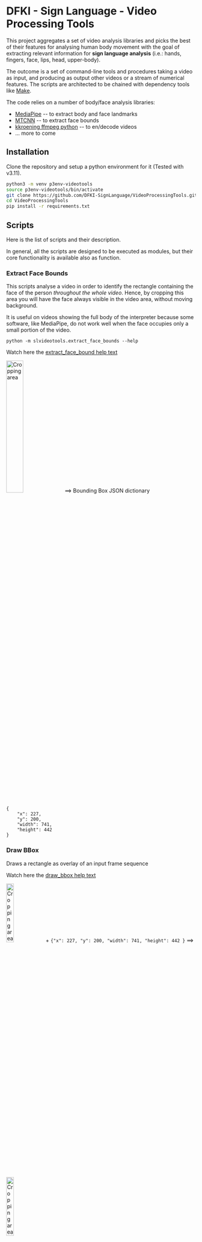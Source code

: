# DFKI - Sign Language - Video Processing Tools

This project aggregates a set of video analysis libraries and picks the best of their features for analysing human body movement with the goal of extracting relevant information for **sign language analysis** (i.e.: hands, fingers, face, lips, head, upper-body).

The outcome is a set of command-line tools and procedures taking a video as input, and producing as output other videos or a stream of numerical features.
The scripts are architected to be chained with dependency tools like [Make](https://www.gnu.org/software/make/).

The code relies on a number of body/face analysis libraries:

* [MediaPipe](https://mediapipe.dev) -- to extract body and face landmarks
* [MTCNN](https://github.com/ipazc/mtcnn) -- to extract face bounds
* [kkroening ffmpeg python](https://kkroening.github.io/ffmpeg-python/) -- to en/decode videos
* ... more to come


## Installation

Clone the repository and setup a python environment for it (Tested with v3.11).

```sh
python3 -m venv p3env-videotools
source p3env-videotools/bin/activate
git clone https://github.com/DFKI-SignLanguage/VideoProcessingTools.git
cd VideoProcessingTools
pip install -r requirements.txt
```

## Scripts

Here is the list of scripts and their description.

In general, all the scripts are designed to be executed as modules, but their core functionality is available also as function.

### Extract Face Bounds

This scripts analyse a video in order to identify the rectangle containing the face of the person _throughout the whole video_. Hence, by cropping this area you will have the face always visible in the video area, without moving background.

It is useful on videos showing the full body of the interpreter because some software, like MediaPipe, do not work well when the face occupies only a small portion of the video.

```
python -m slvideotools.extract_face_bounds --help
```

Watch here the [extract_face_bound help text](Docs/Help/extract_face_bounds.txt)


<img src="Docs/Pics/video-original.png" width="30%" alt="Cropping area">
==>
Bounding Box JSON dictionary

```
{
    "x": 227,
    "y": 200,
    "width": 741,
    "height": 442
}
```

### Draw BBox

Draws a rectangle as overlay of an input frame sequence

Watch here the [draw_bbox help text](Docs/Help/draw_bbox.txt)

<img src="Docs/Pics/video-original.png" width="20%" alt="Cropping area"> + `{"x": 227, "y": 200, "width": 741, "height": 442 }` ==> <img src="Docs/Pics/video-bboxarea.png" width="20%" alt="Cropping area">


### Crop Video

Takes as input a video and a bounding rectangle description (as JSON file).
Outputs a cropped video.

```
python -m slvideotools.crop_video --help
```

Watch here the [crop_video help text](Docs/Help/crop_video.txt)


<img src="Docs/Pics/video-original.png" width="20%" alt="Cropping area"> + `{"x": 227, "y": 200, "width": 741, "height": 442 }` ==> <img src="Docs/Pics/video-cropped.png" width="20%" alt="Cropped video">


_Warning!!!_ The resolution of the output video might differ from the width/height specified in the JSON file. This is due to limitations of some codecs.

### Extract Face Mesh

Finds a face in the video and uses MediaPipe to extract landmarks and other head transformation data.

```
python -m slvideotools.extract_face_data --help
```

Watch here the [extract_face_data help text](Docs/Help/extract_face_data.txt)


<img src="Docs/Pics/video-original.png" width="30%" alt="Original Video"> ==> <img src="Docs/Pics/video-facedata.png" width="30%" alt="Face Data Overlay. Blue dots: MediaPipe landmarks. Red dots: normalized landmarks">

For a reference about the landmark ID and its location on the face, please see the official MediaPipe docs [Here](https://raw.githubusercontent.com/google/mediapipe/master/mediapipe/modules/face_geometry/data/canonical_face_model_uv_visualization.png).

This scripts is able to give an estimation of the transformation of the face with respect to a reference _normalized_ position where:

* the nose tip is at the center of the screen;
* the head is vertical and the nose is pointing to the camera;
* the distance between the ears and the jaw base is at 10% of the height of the frame.

All of those transformations can be saved as numpy arrays.
If the normalization flag is active, reverse-transformations are applied and the landmarks are saved as normalized.

The normalization is performed assuming that some of the points at the border of the face have no (or very limited) deformation during the execution of facial expressions.
Hence, those points are used to compute a "rigid" orthogonal system. The advantage is that we don't need any other MediaPipe module to estimate the rotation of the head.
The following pic shows the vectors used for the normalization process. It helps understanding the implementation of the `compute_normalization_params()` function.

![Vectors used for the face landmarks normalization](Docs/Pics/face_normalization_notes.png)

### Trim Video

Trims a video, i.e., retains only a subrange of frames.

```
python -m slvideotools.trim_video --help                                      
```

Watch here the [trim_video help text](Docs/Help/trim_video.txt)

### Compute Motion Energy

Calculates the "motion energy" of the input frame sequence.

```
python -m slvideotools.compute_motion_energy --help
```

Watch here the [compute_motion_energy help text](Docs/Help/compute_motion_energy.txt)

The motion energy is a mono-dimensional curve.
Each sample is calculated by first computing the optical flow between consecutive frames and then summing up the magnitude of each flow vector.

<img src="Docs/Pics/video_motion_energy_original.png" width="30%" alt="Video with moving face">==><img src="Docs/Pics/video_motion_energy_computed.png" width="30%" alt="Computed motion energy">



## Command Line Interface (CLI) and Make Examples

There are examples in the `Examples` directory. Some test videos are in this same package under `slvideotools/data`.


## Module usage

Some more details for developers wanting to use the functionalities as module functions rather than CLI.

### Frame production and consumption

The framework has a unified interface to process frames coming either from a videofile or from a directory.
Function and classes are defined in the `datagen` module.

The production of frames is based on a top-level abstract class `FrameProducer` exposing a method `frames`
The `frames()` method is a generator that returns instances of numpy `ndarray` containing RGB images. 

```python
class FrameProducer(ABC):

    @abstractmethod
    def frames(self) -> np.ndarray:
        pass

    @abstractmethod
    def close() -> None:
        pass    
```

It has two subclasses:

```python
FrameProducer
|- ImageDirFrameProducer # produces frames from files in a directory
|- VideoFrameProducer     # produces frames from a video
```

Similarly, the "consumption" of frames can end in writing files in a directory, or building a videofile

```python
FrameConsumer(ABC):

    @abstractmethod
    def consume(self, frame: np.ndarray):
        pass

    @abstractmethod
    def close() -> None:
        pass    


|- ImageDirFrameConsumer  # saves frames as image files in a directory
|- VideoFrameConsumer     # adds frames to a video
```

In addition, both `FrameProducer`s and `FrameConsumer`s implement the `__enter__()` and `__exit__()` methods, so to be used in `with` contexts.

The transformation and transfer of frames can be implemented with a recipe like this:

```python
from slvideotools.datagen import ImageDirFrameProducer, VideoFrameConsumer
import numpy as np

with ImageDirFrameProducer(source_dir="my/frames/") as prod,\
     VideoFrameConsumer(video_out="my_final_video.mp4") as cons:

    # For each frame in the directory
    for frame in prod.frames():

        assert type(frame) == np.ndarray
        width, height, depth = frame.shape
        assert depth == 3
        # Transform the frame the way you want
        # new_frame = [...]

        # Feed the frame to output video
        cons.consume(frame=new_frame)
```

of course, any combination of _image_dir_ or _video_ can be used for input or output.

There are also a couple of factory methods, automatically determining if the source, or destination, is a directory or a video file.
For example:

```python
from slvideotools.datagen import create_frame_producer, create_frame_consumer

with create_frame_producer(dir_or_video="my/frames/") as prod,\
     create_frame_consumer(dir_or_video="my_final_video.mp4") as cons:
        
        for frame in prod.frames():
            # [...]
```

## Development

### Environment preparation

Tested with Python 3.11:

Install the frozen requirements:

    pip install -r requirements.txt

OR freshly install the following packages:

```
pip install numpy==1.26.4
pip install pillow==11.3.0

pip install ffmpeg-python==0.2.0
pip install opencv-python==4.9.0.80

pip install mediapipe==0.10.21
pip install tensorflow==2.19.0
pip install mtcnn==1.0.0

pip install pytest==8.4.1
```

To use GPU on a Mac:

```
python -m pip install tensorflow-metal
```

### Documentation update

There is a script helping in automatically updating the documentation.

Every time you update the _Help_ description of a command, or if you add or remove commands, please invoke:

    bash ./update_docs.sh

This will update the documentation with each command `--help` output.

### Testing

Test modules/functions are implemented using [pytest](https://docs.pytest.org/).
After setting up the python environment, open a terminal and... 

    cd .../VideoProcessingTools
    pytest -s
    # The -s option allows printing some informative stdout on the console.

## Cite as ...

Nunnari, F., 2022. A software toolkit for pre-processing sign language video streams, in: Seventh International Workshop on Sign Language Translation and Avatar Technology (SLTAT). Marseille, France.

```
@inproceedings{nunnari2022VideoProcTools,
	address = {Marseille, France},
	title = {A software toolkit for pre-processing sign language video streams},
	booktitle = {Seventh {International} {Workshop} on {Sign} {Language} {Translation} and {Avatar} {Technology} ({SLTAT})},
	author = {Nunnari, Fabrizio},
	month = jun,
	year = {2022},
	keywords = {open source toolkit, sign language, software engineering, video pre-processing},
}
```

The use of video motion energy to align with motion capture data is described in a SLTAT 2023 paper: https://ieeexplore.ieee.org/document/10193528

```
@INPROCEEDINGS{nunnari23SLTAT-VideoAlignment,
  author={Nunnari, Fabrizio and Ameli, Mina and Mishra, Shailesh},
  booktitle={2023 IEEE International Conference on Acoustics, Speech, and Signal Processing Workshops (ICASSPW)}, 
  title={Automatic Alignment Between Sign Language Videos And Motion Capture Data: A Motion Energy-Based Approach}, 
  year={2023},
  pages={1-5},
  doi={10.1109/ICASSPW59220.2023.10193528}}
```



## Links

* This software is supported by the [German Research Center for Artificial Intelligence (DFKI)](https://www.dfki.de).
* Development partially supported by the BMBF (German Federal Ministry of Educationand Research) in the project SOCIALWEAR (Socially Interactive Smart Fashion, DFKI Kst 22132).
* Development partially supported by the EU Horizon 2020 program within the [EASIER project](https://www.project-easier.eu) (Grant agreement ID: 101016982).

